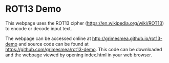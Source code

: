 ROT13 Demo
==========================================================

This webpage uses the ROT13 cipher (https://en.wikipedia.org/wiki/ROT13) to encode or decode input text.

The webpage can be accessed online at http://grimesmea.github.io/rot13-demo
and source code can be found at https://github.com/grimesmea/rot13-demo.
This code can be downloaded and the webpage viewed by opening index.html in your web browser.

